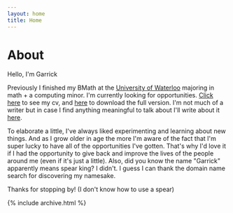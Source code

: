 ```yaml
---
layout: home
title: Home
---
```


# About

Hello, I'm Garrick

Previously I finished my BMath at the [University of Waterloo](https://uwaterloo.ca/) majoring in math + a computing minor. I'm currently looking for opportunities. [Click here](cv) to see my cv, and [here](assets/files/cv.pdf) to download the full version. I'm not much of a writer but in case I find anything meaningful to talk about I'll write about it [here](posts).

To elaborate a little, I've always liked experimenting and learning about new things. And as I grow older in age the more I'm aware of the fact that I'm super lucky to have all of the opportunities I've gotten. That's why I'd love it if I had the opportunity to give back and improve the lives of the people around me (even if it's just a little). Also, did you know the name "Garrick" apparently means spear king? I didn't. I guess I can thank the domain name search for discovering my namesake.

Thanks for stopping by! (I don't know how to use a spear)


{% include archive.html %}
